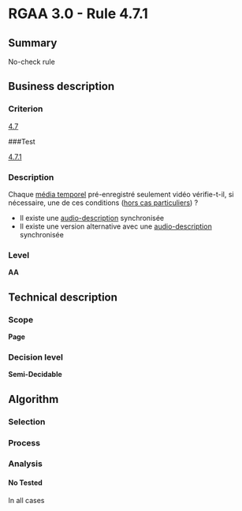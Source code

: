 # RGAA 3.0 -  Rule 4.7.1

## Summary

No-check rule

## Business description

### Criterion

[4.7](http://disic.github.io/rgaa_referentiel_en/RGAA3.0_Criteria_English_version_v1.html#crit-4-7)

###Test

[4.7.1](http://disic.github.io/rgaa_referentiel_en/RGAA3.0_Criteria_English_version_v1.html#test-4-7-1)

### Description

Chaque <a href="http://references.modernisation.gouv.fr/referentiel-technique-0#mMediaTemp">m&eacute;dia temporel</a> pr&eacute;-enregistr&eacute; seulement vid&eacute;o v&eacute;rifie-t-il, si n&eacute;cessaire, une de ces conditions (<a href="http://references.modernisation.gouv.fr/referentiel-technique-0#cpCrit4-" title="Cas particuliers pour le crit&egrave;re 4.7">hors cas particuliers</a>) ? 
 
 * Il existe une <a href="http://references.modernisation.gouv.fr/referentiel-technique-0#mAudioDesc">audio-description</a> synchronis&eacute;e 
 * Il existe une version alternative avec une <a href="http://references.modernisation.gouv.fr/referentiel-technique-0#mAudioDesc">audio-description</a> synchronis&eacute;e 


### Level

**AA**

## Technical description

### Scope

**Page**

### Decision level

**Semi-Decidable**

## Algorithm

### Selection

### Process

### Analysis

#### No Tested 

In all cases
